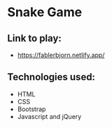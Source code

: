 # Snake Game
## Link to play:
- https://fablerbjorn.netlify.app/

## Technologies used:
- HTML
- CSS
- Bootstrap
- Javascript and jQuery

